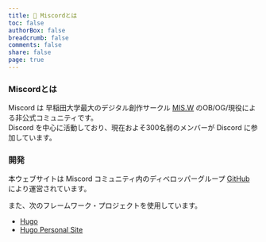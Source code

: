 ```yaml
---
title: 👤 Miscordとは 
toc: false
authorBox: false
breadcrumb: false
comments: false
share: false
page: true
---
```


### Miscordとは
Miscord は 早稲田大学最大のデジタル創作サークル [MIS.W](https://misw.jp/) のOB/OG/現役による非公式コミュニティです。  
Discord を中心に活動しており、現在およそ300名弱のメンバーが Discord に参加しています。  

### 開発
本ウェブサイトは Miscord コミュニティ内のディベロッパーグループ [GitHub](https://github.com/miscord-dev/) により運営されています。

また、次のフレームワーク・プロジェクトを使用しています。
- <a href="https://gohugo.io/">Hugo</a> 
- <a href="https://github.com/wisnuwiry/personal-site/blob/master/LICENSE">Hugo Personal Site</a>